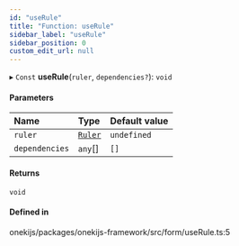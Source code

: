 ```yaml
---
id: "useRule"
title: "Function: useRule"
sidebar_label: "useRule"
sidebar_position: 0
custom_edit_url: null
---
```


▸ `Const` **useRule**(`ruler`, `dependencies?`): `void`

#### Parameters

| Name | Type | Default value |
| :------ | :------ | :------ |
| `ruler` | [`Ruler`](../types/Ruler.md) | `undefined` |
| `dependencies` | `any`[] | `[]` |

#### Returns

`void`

#### Defined in

onekijs/packages/onekijs-framework/src/form/useRule.ts:5
